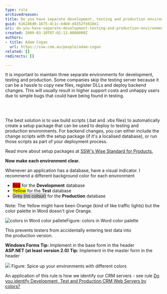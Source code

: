 ```yaml
---
type: rule
archivedreason: 
title: Do you have separate development, testing and production environments?
guid: 616246d0-1675-4c1c-b4b0-d4352fe818e1
uri: do-you-have-separate-development-testing-and-production-environments
created: 2009-03-10T07:02:13.0000000Z
authors:
- title: Adam Cogan
  url: https://ssw.com.au/people/adam-cogan
related: []
redirects: []

---
```



It is important to maintain three separate environments for development, testing and production. Some companies skip the testing server because it can be a hassle to copy new files, register DLLs and deploy backend changes. This will usually result in higher support costs and unhappy users due to simple bugs that could have being found in testing.

<br><excerpt class='endintro'></excerpt><br>

  <p>The best solution is to use build scripts (.bat and .vbs files) to automatically create a setup package that can be used to deploy to testing and production environments. For backend changes, you can either include the change scripts with the setup package (if it's a localised database), or run those scripts as part of your deployment process.</p>
<p>Read more about setup packages at <a href="http&#58;//www.ssw.com.au/ssw/Standards/wisesetup/WiseStandards.aspx">SSW's Wise Standard for Products.</a></p>
<p><strong>Now make each environment clear.</strong> </p>
<p>Whenever an application has a database, have a visual indicator. I recommend a different background color for each environment </p>
<ul>
    <li><span class="highlight" style="background-color&#58;rgb(255, 0, 0);">Red</span> for the <strong>Development</strong> database </li>
    <li><span class="highlight" style="background-color&#58;rgb(255, 255, 0);">Yellow</span> for the <strong>Test</strong> database </li>
    <li><span class="highlight" style="background-color&#58;rgb(204, 204, 204);">Grey (no colour)</span> for the <strong>Production</strong> database </li>
</ul>
<p>Note&#58; The Yellow might have been Orange (kind of like traffic lights) but the color palette in Word doesn't give Orange. </p>
<img border="0" class="ms-rteCustom-ImageArea" alt="colors in Word color pallete" src="/PublishingImages/WordColorPallete.GIF" style="border-width&#58;0px;border-style&#58;solid;border-color&#58;-moz-use-text-color;" /><span class="ms-rteCustom-FigureNormal">Figure&#58; colors in Word color palette </span>
<p>This prevents testers from accidentally entering test data into the&#160;production version. </p>
<p><strong>Windows Forms Tip&#58;</strong> Implement in the base form in the header <br>
<strong>ASP.NET (at least version 2.0) Tip&#58;</strong> Implement in the master form in the header</p>
<img border="0" class="ms-rteCustom-ImageArea" alt=" " src="/PublishingImages/dev_test_prod_servers.gif" style="border-width&#58;0px;border-style&#58;solid;border-color&#58;-moz-use-text-color;" /> <span class="ms-rteCustom-FigureGood">Figure&#58; Spice up your environments with different colors </span>
<p>An application of this rule is how we identify our CRM servers - see rule <a href="/do-you-identify-development-test-and-production-crm-web-servers-by-colors">Do you identify Development, Test and Production CRM Web Servers by colors?</a></p>



